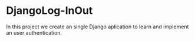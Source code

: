 # DjangoLog-InOut
In this project we create an single Django aplication to learn and implement an user authentication. 
